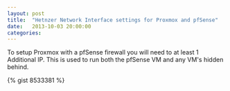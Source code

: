 ```yaml
---
layout: post
title:  "Hetnzer Network Interface settings for Proxmox and pfSense"
date:   2013-10-03 20:00:00
categories: 
---
```


To setup Proxmox with a pfSense firewall you will need to at least 1 Additional IP. This is used to run both the pfSense VM and any VM's hidden behind.

{% gist 8533381 %}